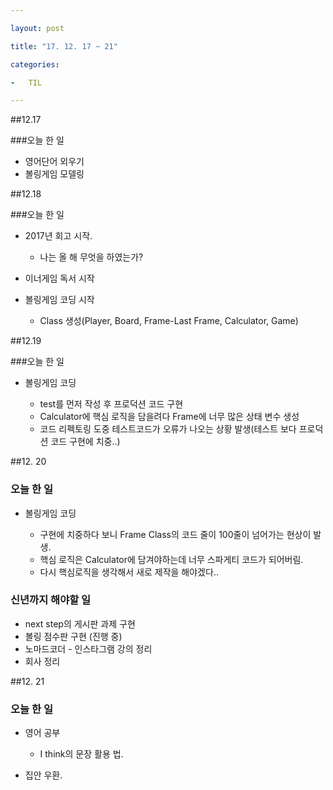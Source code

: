 ```yaml
---

layout: post

title: "17. 12. 17 ~ 21"

categories:

-	TIL

---
```


##12.17

###오늘 한 일

-	영어단어 외우기
-	볼링게임 모델링

##12.18

###오늘 한 일

-	2017년 회고 시작.

	-	나는 올 해 무엇을 하였는가?

-	이너게임 독서 시작

-	볼링게임 코딩 시작

	-	Class 생성(Player, Board, Frame-Last Frame, Calculator, Game)

##12.19

###오늘 한 일

-	볼링게임 코딩

	-	test를 먼저 작성 후 프로덕션 코드 구현
	-	Calculator에 핵심 로직을 담을려다 Frame에 너무 많은 상태 변수 생성
	-	코드 리펙토링 도중 테스트코드가 오류가 나오는 상황 발생(테스트 보다 프로덕션 코드 구현에 치중..)

##12. 20

### 오늘 한 일

-	볼링게임 코딩

	-	구현에 치중하다 보니 Frame Class의 코드 줄이 100줄이 넘어가는 현상이 발생.
	-	핵심 로직은 Calculator에 담겨야하는데 너무 스파게티 코드가 되어버림.
	-	다시 핵심로직을 생각해서 새로 제작을 해야겠다..

### 신년까지 해야할 일

-	next step의 게시판 과제 구현
-	볼링 점수판 구현 (진행 중)
-	노마드코더 - 인스타그램 강의 정리
-	회사 정리

##12. 21

### 오늘 한 일

-	영어 공부

	-	I think의 문장 활용 법.

-	집안 우환.

